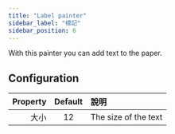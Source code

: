 ```yaml
---
title: "Label painter"
sidebar_label: "標記"
sidebar_position: 6
---
```



With this painter you can add text to the paper.

## Configuration

| Property | Default | 說明                   |
| --------:|:-------:|:-------------------- |
|       大小 |   12    | The size of the text |
